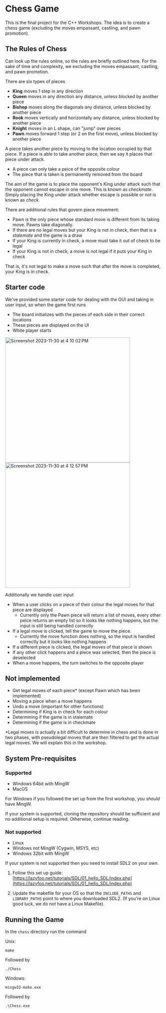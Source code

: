 # Chess Game
This is the final project for the C++ Workshops. The idea is to create a chess game (excluding the moves empassant, castling, and pawn promotion).

## The Rules of Chess

Can look up the rules online, so the rules are briefly outlined here. For the sake of time and complexity, we excluding the moves empassant, castling, and pawn promotion. 

There are six types of pieces
- **King** moves 1 step in any direction
- **Queen** moves in any direction any distance, unless blocked by another piece
- **Bishop** moves along the diagonals any distance, unless blocked by another piece
- **Rook** moves vertically and horizontally any distance, unless blocked by another piece
- **Knight** moves in an L shape, can "jump" over pieces
- **Pawn** moves forward 1 step (or 2 on the first move), unless blocked by another piece

A piece takes another piece by moving to the location occupied by that piece. If a piece is able to take another piece, then we say it places that piece under attack.
- A piece can only take a peice of the opposite colour
- The piece that is taken is permanently removed from the board

The aim of the game is to place the opponent's King under attack such that the opponent cannot escape in one move. 
This is known as *checkmate*. Simply placing the King under attack whether escape is possible or not is known as *check*.

There are additional rules that govern piece movement:
- Pawn is the only piece whose standard move is different from its taking move. Pawns take diagonally. 
- If there are no legal moves but your King is not in check, then that is a *stalemate* and the game is a draw
- If your King is currently in check, a move must take it out of check to be legal
- If your King is not in check, a move is not legal if it puts your King in check 

That is, it's not legal to make a move such that after the move is completed, your King is in check.

## Starter code
We've provided some starter code for dealing with the GUI and taking in user input, so when the game first runs 
- The board initializes with the pieces of each side in their correct locations
- These pieces are displayed on the UI
- White player starts

<img width="400" alt="Screenshot 2023-11-30 at 4 10 02 PM" src="https://github.com/Wenfei134/chess/assets/60166421/975f892b-0e97-416b-a4ef-57c1f9437b05">
<img width="400" alt="Screenshot 2023-11-30 at 4 12 57 PM" src="https://github.com/Wenfei134/chess/assets/60166421/4df5dae5-5646-4223-8053-8a4315e0c255">

Additionally we handle user input
- When a user clicks on a piece of their colour the legal moves for that piece are displayed 
    - Currently only the Pawn piece will return a list of moves, every other peice returns an empty list so it looks like nothing happens, but the input is still being handled correctly
- If a legal move is clicked, tell the game to move the piece. 
    - Currently the move function does nothing, so the input is handled correctly but it looks like nothing happens
- If a different piece is clicked, the legal moves of that piece is shown 
- If any other click happens and a piece was selected, then the piece is deselected
- When a move happens, the turn switches to the opposite player

## Not implemented
- Get legal moves of each piece* (except Pawn which has been implemented)
- Moving a piece when a move happens 
- Undo a move (important for other functions)
- Determining if King is in check for each colour 
- Determining if the game is in stalemate 
- Determining if the game is in checkmate

*Legal moves is actually a bit difficult to determine in chess and is done in two phases, with pseudolegal moves that are then filtered to get the actual legal moves. We will explain this in the workshop.

## System Pre-requisites

### Supported
- Windows 64bit with MingW
- MacOS

For Windows if you followed the set up from the first workshop, you *should* have MingW.

If your system is supported, cloning the repository should be sufficient and no additional setup is required. Otherwise, continue reading.

### Not supported
- Linux
- Windows not MingW (Cygwin, MSYS, etc)
- Windows 32bit with MingW

If your system is not supported then you need to install SDL2 on your own. 

1. Follow this set up guide: [https://lazyfoo.net/tutorials/SDL/01_hello_SDL/index.php](https://lazyfoo.net/tutorials/SDL/01_hello_SDL/index.php)

2. Update the makefile for your OS so that the `INCLUDE_PATHS` and `LIBRARY_PATHS` point to where you downloaded SDL2. (If you're on Linux good luck, we do not have a Linux Makefile).

## Running the Game

In the `chess` directory run the command 

Unix: 

```make```

Followed by 

```./Chess```

Windows: 

```mingw32-make.exe```

Followed by

```.\Chess.exe```
